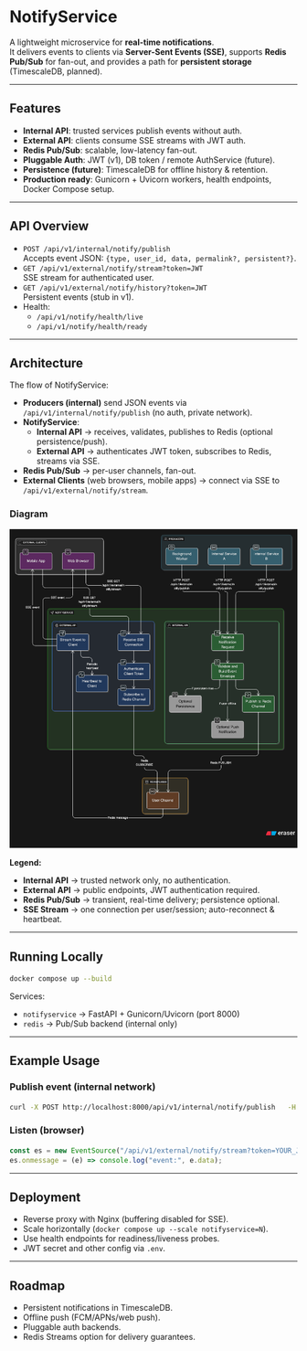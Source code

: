 # NotifyService

A lightweight microservice for **real-time notifications**.  
It delivers events to clients via **Server-Sent Events (SSE)**, supports **Redis Pub/Sub** for fan-out, and provides a path for **persistent storage** (TimescaleDB, planned).

---

## Features
- **Internal API**: trusted services publish events without auth.  
- **External API**: clients consume SSE streams with JWT auth.  
- **Redis Pub/Sub**: scalable, low-latency fan-out.  
- **Pluggable Auth**: JWT (v1), DB token / remote AuthService (future).  
- **Persistence (future)**: TimescaleDB for offline history & retention.  
- **Production ready**: Gunicorn + Uvicorn workers, health endpoints, Docker Compose setup.

---

## API Overview
- `POST /api/v1/internal/notify/publish`  
  Accepts event JSON: `{type, user_id, data, permalink?, persistent?}`.  
- `GET /api/v1/external/notify/stream?token=JWT`  
  SSE stream for authenticated user.  
- `GET /api/v1/external/notify/history?token=JWT`  
  Persistent events (stub in v1).  
- Health:  
  - `/api/v1/notify/health/live`  
  - `/api/v1/notify/health/ready`

---

## Architecture

The flow of NotifyService:

- **Producers (internal)** send JSON events via `/api/v1/internal/notify/publish` (no auth, private network).
- **NotifyService**:
  - **Internal API** → receives, validates, publishes to Redis (optional persistence/push).
  - **External API** → authenticates JWT token, subscribes to Redis, streams via SSE.
- **Redis Pub/Sub** → per-user channels, fan-out.
- **External Clients** (web browsers, mobile apps) → connect via SSE to `/api/v1/external/notify/stream`.

### Diagram

![NotifyService Flow](docs/notifyservice-architecture.png)

**Legend:**
- **Internal API** → trusted network only, no authentication.
- **External API** → public endpoints, JWT authentication required.
- **Redis Pub/Sub** → transient, real-time delivery; persistence optional.
- **SSE Stream** → one connection per user/session; auto-reconnect & heartbeat.

---

## Running Locally
```bash
docker compose up --build
```

Services:
- `notifyservice` → FastAPI + Gunicorn/Uvicorn (port 8000)  
- `redis` → Pub/Sub backend (internal only)

---

## Example Usage

### Publish event (internal network)
```bash
curl -X POST http://localhost:8000/api/v1/internal/notify/publish   -H "Content-Type: application/json"   -d '{"type":"report_ready","user_id":"123","data":{"file":"report.pdf"}}'
```

### Listen (browser)
```js
const es = new EventSource("/api/v1/external/notify/stream?token=YOUR_JWT");
es.onmessage = (e) => console.log("event:", e.data);
```

---

## Deployment
- Reverse proxy with Nginx (buffering disabled for SSE).  
- Scale horizontally (`docker compose up --scale notifyservice=N`).  
- Use health endpoints for readiness/liveness probes.  
- JWT secret and other config via `.env`.

---

## Roadmap
- Persistent notifications in TimescaleDB.  
- Offline push (FCM/APNs/web push).  
- Pluggable auth backends.  
- Redis Streams option for delivery guarantees.  
